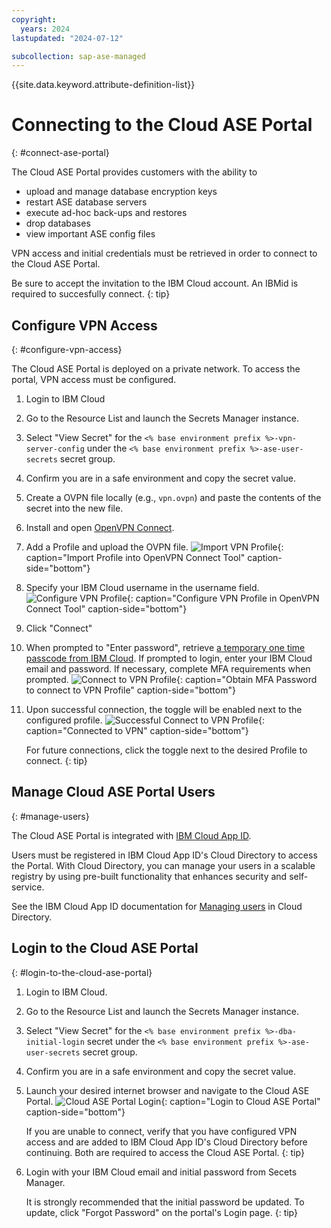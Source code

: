 ```yaml
---
copyright:
  years: 2024
lastupdated: "2024-07-12"

subcollection: sap-ase-managed
---
```


{{site.data.keyword.attribute-definition-list}}

# Connecting to the Cloud ASE Portal
{: #connect-ase-portal}

The Cloud ASE Portal provides customers with the ability to

- upload and manage database encryption keys
- restart ASE database servers
- execute ad-hoc back-ups and restores
- drop databases
- view important ASE config files 

VPN access and initial credentials must be retrieved in order to connect to the Cloud ASE Portal.

Be sure to accept the invitation to the IBM Cloud account. An IBMid is required to succesfully connect.
{: tip}

## Configure VPN Access
{: #configure-vpn-access}

The Cloud ASE Portal is deployed on a private network. To access the portal, VPN access must be configured.

1. Login to IBM Cloud
2. Go to the Resource List and launch the Secrets Manager instance.
3. Select "View Secret" for the `<% base environment prefix %>-vpn-server-config` under the `<% base environment prefix %>-ase-user-secrets` secret group. 
4. Confirm you are in a safe environment and copy the secret value.
5. Create a OVPN file locally (e.g., `vpn.ovpn`) and paste the contents of the secret into the new file.
6. Install and open [OpenVPN Connect](https://openvpn.net/).
7. Add a Profile and upload the OVPN file.
    ![Import VPN Profile](./images/upload-vpn-profile.png){: caption="Import Profile into OpenVPN Connect Tool" caption-side="bottom"}
8. Specify your IBM Cloud username in the username field.
    ![Configure VPN Profile](./images/config-vpn-profile.png){: caption="Configure VPN Profile in OpenVPN Connect Tool" caption-side="bottom"}
9. Click "Connect"
10. When prompted to "Enter password", retrieve [a temporary one time passcode from IBM Cloud](https://iam.cloud.ibm.com/identity/passcode). If prompted to login, enter your IBM Cloud email and password. If necessary, complete MFA requirements when prompted.
    ![Connect to VPN Profile](./images/password.png){: caption="Obtain MFA Password to connect to VPN Profile" caption-side="bottom"}
11. Upon successful connection, the toggle will be enabled next to the configured profile.
    ![Successful Connect to VPN Profile](./images/connected.png){: caption="Connected to VPN" caption-side="bottom"}

    For future connections, click the toggle next to the desired Profile to connect. 
    {: tip}

## Manage Cloud ASE Portal Users
{: #manage-users}

The Cloud ASE Portal is integrated with [IBM Cloud App ID](https://www.ibm.com/products/app-id). 

Users must be registered in IBM Cloud App ID's Cloud Directory to access the Portal. With Cloud Directory, you can manage your users in a scalable registry by using pre-built functionality that enhances security and self-service. 

See the IBM Cloud App ID documentation for [Managing users](https://cloud.ibm.com/docs/appid?topic=appid-cd-users) in Cloud Directory.

## Login to the Cloud ASE Portal 
{: #login-to-the-cloud-ase-portal}

1. Login to IBM Cloud.
2. Go to the Resource List and launch the Secrets Manager instance.
3. Select "View Secret" for the `<% base environment prefix %>-dba-initial-login` secret under the `<% base environment prefix %>-ase-user-secrets` secret group.
4. Confirm you are in a safe environment and copy the secret value.
5. Launch your desired internet browser and navigate to the Cloud ASE Portal.
    ![Cloud ASE Portal Login](./images/portal-login.png){: caption="Login to Cloud ASE Portal" caption-side="bottom"}

    If you are unable to connect, verify that you have configured VPN access and are added to IBM Cloud App ID's Cloud Directory before continuing. Both are required to access the Cloud ASE Portal. 
    {: tip}

6. Login with your IBM Cloud email and initial password from Secets Manager.

    It is strongly recommended that the initial password be updated. To update, click "Forgot Password" on the portal's Login page. 
    {: tip}

